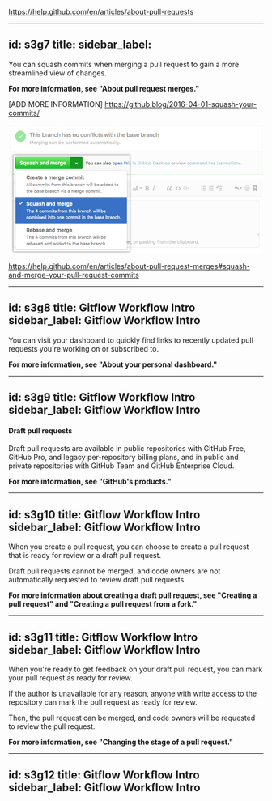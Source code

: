 https://help.github.com/en/articles/about-pull-requests

























---
id: s3g7
title:
sidebar_label:
---

You can squash commits when merging a pull request to gain a more streamlined view of changes.

**For more information, see "About pull request merges."**

[ADD MORE INFORMATION]
https://github.blog/2016-04-01-squash-your-commits/


![xxx](https://raw.githubusercontent.com/ChickenKyiv/awesome-git-article/master/img/PR/squash-and-merge.png)

https://help.github.com/en/articles/about-pull-request-merges#squash-and-merge-your-pull-request-commits

---
id: s3g8
title: Gitflow Workflow Intro
sidebar_label: Gitflow Workflow Intro
---

You can visit your dashboard to quickly find links to recently updated pull requests you're working on or subscribed to.

**For more information, see "About your personal dashboard."**



---
id: s3g9
title: Gitflow Workflow Intro
sidebar_label: Gitflow Workflow Intro
---

#### Draft pull requests

Draft pull requests are available in public repositories with GitHub Free, GitHub Pro, and legacy per-repository billing plans, and in public and private repositories with GitHub Team and GitHub Enterprise Cloud.

**For more information, see "GitHub's products."**


---
id: s3g10
title: Gitflow Workflow Intro
sidebar_label: Gitflow Workflow Intro
---

When you create a pull request, you can choose to create a pull request that is ready for review or a draft pull request.

Draft pull requests cannot be merged, and code owners are not automatically requested to review draft pull requests.

**For more information about creating a draft pull request, see "Creating a pull request" and "Creating a pull request from a fork."**


---
id: s3g11
title: Gitflow Workflow Intro
sidebar_label: Gitflow Workflow Intro
---

When you're ready to get feedback on your draft pull request, you can mark your pull request as ready for review.

If the author is unavailable for any reason, anyone with write access to the repository can mark the pull request as ready for review.

Then, the pull request can be merged, and code owners will be requested to review the pull request.

**For more information, see "Changing the stage of a pull request."**



---
id: s3g12
title: Gitflow Workflow Intro
sidebar_label: Gitflow Workflow Intro
---
